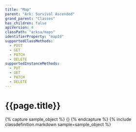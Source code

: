 ```yaml
---
title: "Map"
parent: "Ark: Survival Ascended"
grand_parent: "Classes"
has_children: false
apiVersion: 4
classPath: "arksa/maps"
identifierProperty: "mapId"
supportedClassMethods:
  - POST
  - GET
  - PATCH
  - DELETE
supportedInstanceMethods:
  - PUT
  - GET
  - PATCH
  - DELETE
---
```

# {{page.title}}

{% capture sample_object %}
{}
{% endcapture %}
{% include classdefinition.markdown sample=sample_object %}